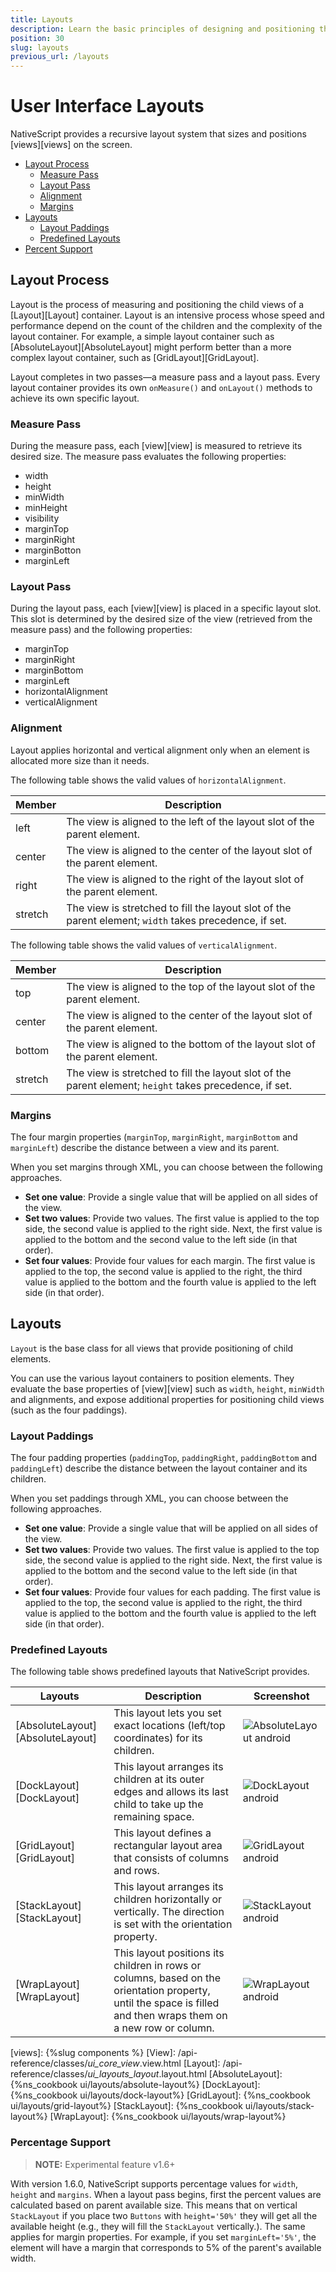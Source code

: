 ```yaml
---
title: Layouts
description: Learn the basic principles of designing and positioning the UI elements inside your apps.
position: 30
slug: layouts
previous_url: /layouts
---
```


# User Interface Layouts

NativeScript provides a recursive layout system that sizes and positions [views][views] on the screen.

* [Layout Process](#layout-process)
	* [Measure Pass](#measure-pass)
	* [Layout Pass](#layout-pass)
	* [Alignment](#alignment)
	* [Margins](#margins)
* [Layouts](#layouts)
	* [Layout Paddings](#layout-paddings)
	* [Predefined Layouts](#predefined-layouts)
* [Percent Support](#percentage-support)

## Layout Process

Layout is the process of measuring and positioning the child views of a [Layout][Layout] container. Layout is an intensive process whose speed and performance depend on the count of the children and the complexity of the layout container. For example, a simple layout container such as [AbsoluteLayout][AbsoluteLayout] might perform better than a more complex layout container, such as [GridLayout][GridLayout].

Layout completes in two passes&mdash;a measure pass and a layout pass. Every layout container provides its own `onMeasure()` and `onLayout()` methods to achieve its own specific layout.

### Measure Pass

During the measure pass, each [view][view] is measured to retrieve its desired size. The measure pass evaluates the following properties:

* width
* height
* minWidth
* minHeight
* visibility
* marginTop
* marginRight
* marginBotton
* marginLeft

### Layout Pass

During the layout pass, each [view][view] is placed in a specific layout slot. This slot is determined by the desired size of the view (retrieved from the measure pass) and the following properties:

- marginTop
- marginRight
- marginBottom
- marginLeft
- horizontalAlignment
- verticalAlignment

### Alignment

Layout applies horizontal and vertical alignment only when an element is allocated more size than it needs.

The following table shows the valid values of `horizontalAlignment`.

| Member  | Description   |
| ------- | ------------- |
| left    | The view is aligned to the left of the layout slot of the parent element. |
| center  | The view is aligned to the center of the layout slot of the parent element. |
| right   | The view is aligned to the right of the layout slot of the parent element. |
| stretch | The view is stretched to fill the layout slot of the parent element; `width` takes precedence, if set. |

The following table shows the valid values of `verticalAlignment`.

| Member  | Description |
| ------- | ----------- |
| top     | The view is aligned to the top of the layout slot of the parent element. |
| center  | The view is aligned to the center of the layout slot of the parent element. |
| bottom  | The view is aligned to the bottom of the layout slot of the parent element. |
| stretch | The view is stretched to fill the layout slot of the parent element; `height` takes precedence, if set. |

### Margins

The four margin properties (`marginTop`, `marginRight`, `marginBottom` and `marginLeft`) describe the distance between a view and its parent.

When you set margins through XML, you can choose between the following approaches.

* **Set one value**: Provide a single value that will be applied on all sides of the view.
* **Set two values**: Provide two values. The first value is applied to the top side, the second value is applied to the right side. Next, the first value is applied to the bottom and the second value to the left side (in that order).
* **Set four values**: Provide four values for each margin. The first value is applied to the top, the second value is applied to the right, the third value is applied to the bottom and the fourth value is applied to the left side (in that order).

## Layouts

`Layout` is the base class for all views that provide positioning of child elements.

You can use the various layout containers to position elements. They evaluate the base properties of [view][view] such as `width`, `height`, `minWidth` and alignments, and expose additional properties for positioning child views (such as the four paddings).

### Layout Paddings

The four padding properties (`paddingTop`, `paddingRight`, `paddingBottom` and `paddingLeft`) describe the distance between the layout container and its children.

When you set paddings through XML, you can choose between the following approaches.

* **Set one value**: Provide a single value that will be applied on all sides of the view.
* **Set two values**: Provide two values. The first value is applied to the top side, the second value is applied to the right side. Next, the first value is applied to the bottom and the second value to the left side (in that order).
* **Set four values**: Provide four values for each padding. The first value is applied to the top, the second value is applied to the right, the third value is applied to the bottom and the fourth value is applied to the left side (in that order).

### Predefined Layouts

The following table shows predefined layouts that NativeScript provides.

| Layouts  | Description  | Screenshot |
| -------- | ------------ | ---------- |
| [AbsoluteLayout][AbsoluteLayout] | This layout lets you set exact locations (left/top coordinates) for its children. | ![AbsoluteLayout android](../img/gallery/android/absoluteLayoutPage.png "AbsoluteLayout android")|
| [DockLayout][DockLayout] | This layout arranges its children at its outer edges and allows its last child to take up the remaining space. | ![DockLayout android](../img/gallery/android/dockLayoutPage.png "DockLayout android")|
| [GridLayout][GridLayout] | This layout defines a rectangular layout area that consists of columns and rows. | ![GridLayout android](../img/gallery/android/gridLayoutPage.png "GridLayout android")|
| [StackLayout][StackLayout] | This layout arranges its children horizontally or vertically. The direction is set with the orientation property. | ![StackLayout android](../img/gallery/android/stackLayoutPage.png "StackLayout android")|
| [WrapLayout][WrapLayout] | This layout positions its children in rows or columns, based on the orientation property, until the space is filled and then wraps them on a new row or column. | ![WrapLayout android](../img/gallery/android/wrapLayoutPage.png "WrapLayout android")|

[views]: {%slug components %}
[View]: /api-reference/classes/_ui_core_view_.view.html
[Layout]: /api-reference/classes/_ui_layouts_layout_.layout.html
[AbsoluteLayout]: {%ns_cookbook ui/layouts/absolute-layout%}
[DockLayout]: {%ns_cookbook ui/layouts/dock-layout%}
[GridLayout]: {%ns_cookbook ui/layouts/grid-layout%}
[StackLayout]: {%ns_cookbook ui/layouts/stack-layout%}
[WrapLayout]: {%ns_cookbook ui/layouts/wrap-layout%}

### Percentage Support

> **NOTE:** Experimental feature v1.6+ 

With version 1.6.0, NativeScript supports percentage values for `width`, `height` and `margins`.
When a layout pass begins, first the percent values are calculated based on parent available size. This means that on vertical `StackLayout` if you place two `Buttons` with `height='50%'` they will get all the available height (e.g., they will fill the `StackLayout` vertically.).
The same applies for margin properties. For example, if you set `marginLeft='5%'`, the element will have a margin that corresponds to 5% of the parent's available width.
